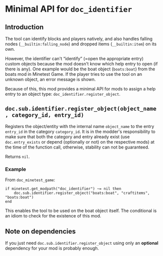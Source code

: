 # Minimal API for `doc_identifier`
## Introduction
The tool can identify blocks and players natively, and also handles falling
nodes (`__builtin:falling_node`) and dropped items (`__builtin:item`) on its
own.

However, the identifier can't “identify” (=open the appropriate entry) custom
objects because the mod doesn't know which help entry to open (if there is
any). One example would be the boat object (`boats:boat`) from the boats mod
in Minetest Game.
If the player tries to use the tool on an unknown object, an error message is
shown.

Because of this, this mod provides a minimal API for mods to assign a help
entry to an object type: `doc_identifier.register_object`.

## `doc.sub.identifier.register_object(object_name, category_id, entry_id)`
Registers the object/entity with the internal name `object_name` to the
entry `entry_id` in the category `category_id`.
It is in the modder's responsibility to make sure that both the category and
entry already exist (use `doc.entry_exists` or depend (optionally or not) on
the respective mods) at the time of the function call, otherwise, stability can
not be guaranteed.

Returns `nil`.

### Example
From `doc_minetest_game`:

    if minetest.get_modpath("doc_identifier") ~= nil then
        doc.sub.identifier.register_object("boats:boat", "craftitems", "boats:boat")
    end

This enables the tool to be used on the boat object itself. The conditional is
an idiom to check for the existence of this mod.

## Note on dependencies
If you just need `doc.sub.identifier.register_object` using only an **optional**
dependency for your mod is probably enough.


